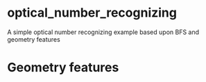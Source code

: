 # optical_number_recognizing
A simple optical number recognizing example based upon BFS and geometry features

# Geometry features
